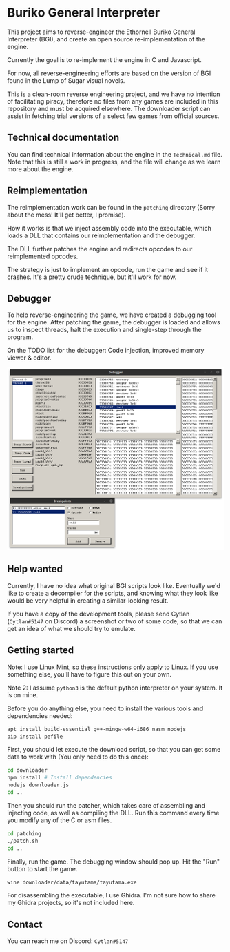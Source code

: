 Buriko General Interpreter
==========================

This project aims to reverse-engineer the Ethornell Buriko General Interpreter (BGI), and create an open source re-implementation of the engine.

Currently the goal is to re-implement the engine in C and Javascript.

For now, all reverse-engineering efforts are based on the version of BGI found in the Lump of Sugar visual novels.

This is a clean-room reverse engineering project, and we have no intention of facilitating piracy, therefore no files from any games are included in this repository and must be acquired elsewhere. The downloader script can assist in fetching trial versions of a select few games from official sources.

Technical documentation
-----------------------

You can find technical information about the engine in the `Technical.md` file. Note that this is still a work in progress, and the file will change as we learn more about the engine.

Reimplementation
----------------

The reimplementation work can be found in the `patching` directory (Sorry about the mess! It'll get better, I promise).

How it works is that we inject assembly code into the executable, which loads a DLL that contains our reimplementation and the debugger.

The DLL further patches the engine and redirects opcodes to our reimplemented opcodes.

The strategy is just to implement an opcode, run the game and see if it crashes. It's a pretty crude technique, but it'll work for now.

Debugger
--------

To help reverse-engineering the game, we have created a debugging tool for the engine. After patching the game, the debugger is loaded and allows us to inspect threads, halt the execution and single-step through the program.

On the TODO list for the debugger: Code injection, improved memory viewer & editor.

![Screenshot of the debugger as of 2020-11-13](debugger.png)

Help wanted
-----------

Currently, I have no idea what original BGI scripts look like. Eventually we'd like to create a decompiler for the scripts, and knowing what they look like would be very helpful in creating a similar-looking result.

If you have a copy of the development tools, please send Cytlan (`Cytlan#5147` on Discord) a screenshot or two of some code, so that we can get an idea of what we should try to emulate.

Getting started
---------------

Note: I use Linux Mint, so these instructions only apply to Linux. If you use something else, you'll have to figure this out on your own.

Note 2: I assume `python3` is the default python interpreter on your system. It is on mine.

Before you do anything else, you need to install the various tools and dependencies needed:
```sh
apt install build-essential g++-mingw-w64-i686 nasm nodejs
pip install pefile
```

First, you should let execute the download script, so that you can get some data to work with (You only need to do this once):
```sh
cd downloader
npm install # Install dependencies
nodejs downloader.js
cd ..
```

Then you should run the patcher, which takes care of assembling and injecting code, as well as compiling the DLL. Run this command every time you modify any of the C or asm files.
```sh
cd patching
./patch.sh
cd ..
```

Finally, run the game. The debugging window should pop up. Hit the "Run" button to start the game.
```sh
wine downloader/data/tayutama/tayutama.exe
```

For disassembling the executable, I use Ghidra. I'm not sure how to share my Ghidra projects, so it's not included here.

Contact
-------

You can reach me on Discord: `Cytlan#5147`
